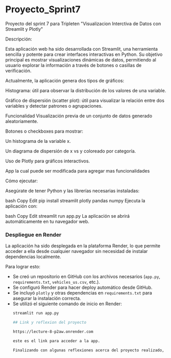 # Proyecto_Sprint7
Proyecto del sprint 7 para Tripleten "Visualizacion Interctiva de Datos con Streamlit y Plotly"

Descripción:

Esta aplicación web ha sido desarrollada con Streamlit, una herramienta sencilla y potente para crear interfaces interactivas en Python. Su objetivo principal es mostrar visualizaciones dinámicas de datos, permitiendo al usuario explorar la información a través de botones o casillas de verificación.

Actualmente, la aplicación genera dos tipos de gráficos:

Histograma: útil para observar la distribución de los valores de una variable.

Gráfico de dispersión (scatter plot): útil para visualizar la relación entre dos variables y detectar patrones o agrupaciones.

Funcionalidad
Visualización previa de un conjunto de datos generado aleatoriamente.

Botones o checkboxes para mostrar:

Un histograma de la variable x.

Un diagrama de dispersión de x vs y coloreado por categoría.

Uso de Plotly para gráficos interactivos.

App la cual puede ser modificada para agregar mas funcionalidades

Cómo ejecutar:

Asegúrate de tener Python y las librerías necesarias instaladas:

bash
Copy
Edit
pip install streamlit plotly pandas numpy
Ejecuta la aplicación con:

bash
Copy
Edit
streamlit run app.py
La aplicación se abrirá automáticamente en tu navegador web.

### Despliegue en Render

La aplicación ha sido desplegada en la plataforma Render, lo que permite acceder a ella desde cualquier navegador sin necesidad de instalar dependencias localmente.

Para lograr esto:

- Se creó un repositorio en GitHub con los archivos necesarios (`app.py`, `requirements.txt`, `vehicles_us.csv`, etc.).
- Se configuró Render para hacer deploy automático desde GitHub.
- Se incluyó `plotly` y otras dependencias en `requirements.txt` para asegurar la instalación correcta.
- Se utilizó el siguiente comando de inicio en Render:
  ```bash
  streamlit run app.py

  ## Link y reflexion del proyecto

  https://lecture-8-p2aw.onrender.com

  este es el link para acceder a la app. 
  
  Finalizando con algunas reflexiones acerca del proyecto realizado, debo decir que esto abre la mente a las tecnologias que diariamente vemos como evolucionan para hacer de la ciencia de datos un completo arte que permite hacer estudios, analizar patrones y lo mas importante que se pueda compartir con el publico en general, no solo para hacer colaboraciones y trabajar en equipo, sino para transmitir al mundo los analizis mas relevantes e interesantes que puedan contribuir en cientos de temas.